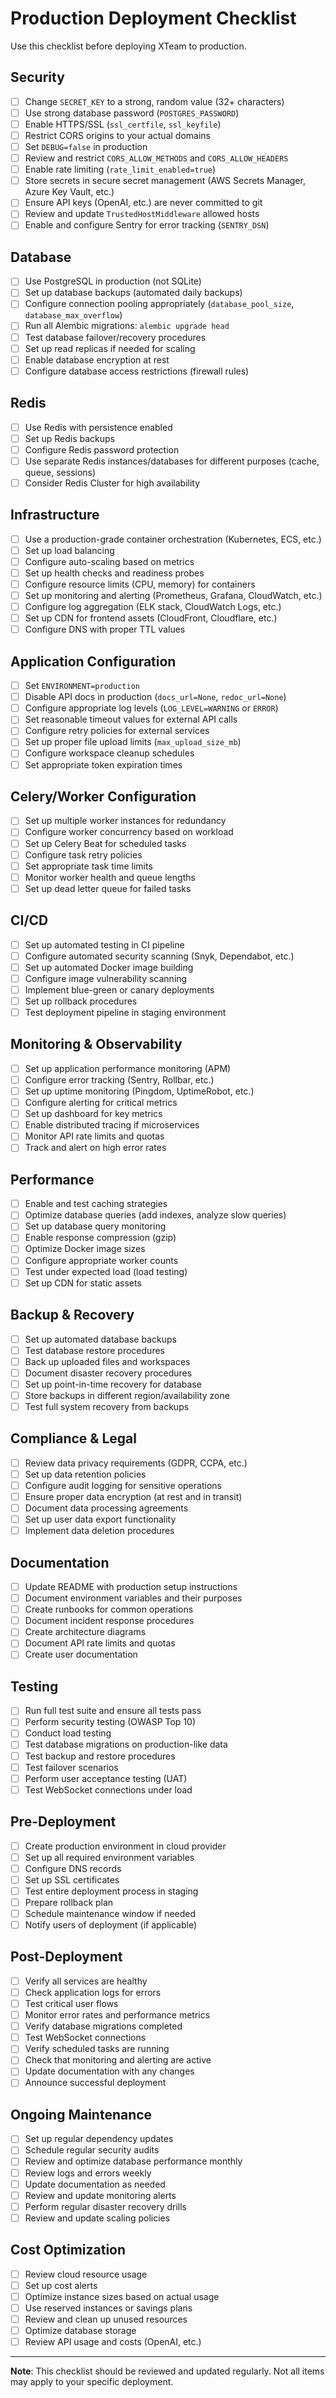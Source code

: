 # Production Deployment Checklist

Use this checklist before deploying XTeam to production.

## Security

- [ ] Change `SECRET_KEY` to a strong, random value (32+ characters)
- [ ] Use strong database password (`POSTGRES_PASSWORD`)
- [ ] Enable HTTPS/SSL (`ssl_certfile`, `ssl_keyfile`)
- [ ] Restrict CORS origins to your actual domains
- [ ] Set `DEBUG=false` in production
- [ ] Review and restrict `CORS_ALLOW_METHODS` and `CORS_ALLOW_HEADERS`
- [ ] Enable rate limiting (`rate_limit_enabled=true`)
- [ ] Store secrets in secure secret management (AWS Secrets Manager, Azure Key Vault, etc.)
- [ ] Ensure API keys (OpenAI, etc.) are never committed to git
- [ ] Review and update `TrustedHostMiddleware` allowed hosts
- [ ] Enable and configure Sentry for error tracking (`SENTRY_DSN`)

## Database

- [ ] Use PostgreSQL in production (not SQLite)
- [ ] Set up database backups (automated daily backups)
- [ ] Configure connection pooling appropriately (`database_pool_size`, `database_max_overflow`)
- [ ] Run all Alembic migrations: `alembic upgrade head`
- [ ] Test database failover/recovery procedures
- [ ] Set up read replicas if needed for scaling
- [ ] Enable database encryption at rest
- [ ] Configure database access restrictions (firewall rules)

## Redis

- [ ] Use Redis with persistence enabled
- [ ] Set up Redis backups
- [ ] Configure Redis password protection
- [ ] Use separate Redis instances/databases for different purposes (cache, queue, sessions)
- [ ] Consider Redis Cluster for high availability

## Infrastructure

- [ ] Use a production-grade container orchestration (Kubernetes, ECS, etc.)
- [ ] Set up load balancing
- [ ] Configure auto-scaling based on metrics
- [ ] Set up health checks and readiness probes
- [ ] Configure resource limits (CPU, memory) for containers
- [ ] Set up monitoring and alerting (Prometheus, Grafana, CloudWatch, etc.)
- [ ] Configure log aggregation (ELK stack, CloudWatch Logs, etc.)
- [ ] Set up CDN for frontend assets (CloudFront, Cloudflare, etc.)
- [ ] Configure DNS with proper TTL values

## Application Configuration

- [ ] Set `ENVIRONMENT=production`
- [ ] Disable API docs in production (`docs_url=None`, `redoc_url=None`)
- [ ] Configure appropriate log levels (`LOG_LEVEL=WARNING` or `ERROR`)
- [ ] Set reasonable timeout values for external API calls
- [ ] Configure retry policies for external services
- [ ] Set up proper file upload limits (`max_upload_size_mb`)
- [ ] Configure workspace cleanup schedules
- [ ] Set appropriate token expiration times

## Celery/Worker Configuration

- [ ] Set up multiple worker instances for redundancy
- [ ] Configure worker concurrency based on workload
- [ ] Set up Celery Beat for scheduled tasks
- [ ] Configure task retry policies
- [ ] Set appropriate task time limits
- [ ] Monitor worker health and queue lengths
- [ ] Set up dead letter queue for failed tasks

## CI/CD

- [ ] Set up automated testing in CI pipeline
- [ ] Configure automated security scanning (Snyk, Dependabot, etc.)
- [ ] Set up automated Docker image building
- [ ] Configure image vulnerability scanning
- [ ] Implement blue-green or canary deployments
- [ ] Set up rollback procedures
- [ ] Test deployment pipeline in staging environment

## Monitoring & Observability

- [ ] Set up application performance monitoring (APM)
- [ ] Configure error tracking (Sentry, Rollbar, etc.)
- [ ] Set up uptime monitoring (Pingdom, UptimeRobot, etc.)
- [ ] Configure alerting for critical metrics
- [ ] Set up dashboard for key metrics
- [ ] Enable distributed tracing if microservices
- [ ] Monitor API rate limits and quotas
- [ ] Track and alert on high error rates

## Performance

- [ ] Enable and test caching strategies
- [ ] Optimize database queries (add indexes, analyze slow queries)
- [ ] Set up database query monitoring
- [ ] Enable response compression (gzip)
- [ ] Optimize Docker image sizes
- [ ] Configure appropriate worker counts
- [ ] Test under expected load (load testing)
- [ ] Set up CDN for static assets

## Backup & Recovery

- [ ] Set up automated database backups
- [ ] Test database restore procedures
- [ ] Back up uploaded files and workspaces
- [ ] Document disaster recovery procedures
- [ ] Set up point-in-time recovery for database
- [ ] Store backups in different region/availability zone
- [ ] Test full system recovery from backups

## Compliance & Legal

- [ ] Review data privacy requirements (GDPR, CCPA, etc.)
- [ ] Set up data retention policies
- [ ] Configure audit logging for sensitive operations
- [ ] Ensure proper data encryption (at rest and in transit)
- [ ] Document data processing agreements
- [ ] Set up user data export functionality
- [ ] Implement data deletion procedures

## Documentation

- [ ] Update README with production setup instructions
- [ ] Document environment variables and their purposes
- [ ] Create runbooks for common operations
- [ ] Document incident response procedures
- [ ] Create architecture diagrams
- [ ] Document API rate limits and quotas
- [ ] Create user documentation

## Testing

- [ ] Run full test suite and ensure all tests pass
- [ ] Perform security testing (OWASP Top 10)
- [ ] Conduct load testing
- [ ] Test database migrations on production-like data
- [ ] Test backup and restore procedures
- [ ] Test failover scenarios
- [ ] Perform user acceptance testing (UAT)
- [ ] Test WebSocket connections under load

## Pre-Deployment

- [ ] Create production environment in cloud provider
- [ ] Set up all required environment variables
- [ ] Configure DNS records
- [ ] Set up SSL certificates
- [ ] Test entire deployment process in staging
- [ ] Prepare rollback plan
- [ ] Schedule maintenance window if needed
- [ ] Notify users of deployment (if applicable)

## Post-Deployment

- [ ] Verify all services are healthy
- [ ] Check application logs for errors
- [ ] Test critical user flows
- [ ] Monitor error rates and performance metrics
- [ ] Verify database migrations completed
- [ ] Test WebSocket connections
- [ ] Verify scheduled tasks are running
- [ ] Check that monitoring and alerting are active
- [ ] Update documentation with any changes
- [ ] Announce successful deployment

## Ongoing Maintenance

- [ ] Set up regular dependency updates
- [ ] Schedule regular security audits
- [ ] Review and optimize database performance monthly
- [ ] Review logs and errors weekly
- [ ] Update documentation as needed
- [ ] Review and update monitoring alerts
- [ ] Perform regular disaster recovery drills
- [ ] Review and update scaling policies

## Cost Optimization

- [ ] Review cloud resource usage
- [ ] Set up cost alerts
- [ ] Optimize instance sizes based on actual usage
- [ ] Use reserved instances or savings plans
- [ ] Review and clean up unused resources
- [ ] Optimize database storage
- [ ] Review API usage and costs (OpenAI, etc.)

---

**Note**: This checklist should be reviewed and updated regularly. Not all items may apply to your specific deployment.
